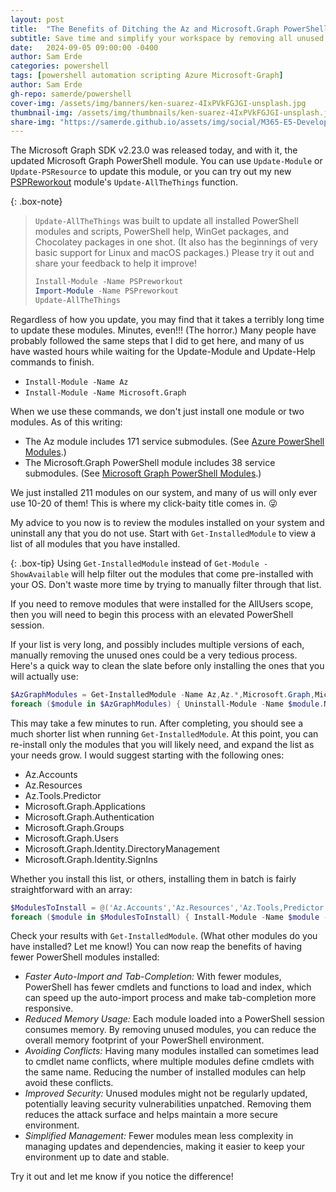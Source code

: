 ```yaml
---
layout: post
title:  "The Benefits of Ditching the Az and Microsoft.Graph PowerShell Modules"
subtitle: Save time and simplify your workspace by removing all unused PowerShell modules.
date:   2024-09-05 09:00:00 -0400
author: Sam Erde
categories: powershell
tags: [powershell automation scripting Azure Microsoft-Graph]
author: Sam Erde
gh-repo: samerde/powershell
cover-img: /assets/img/banners/ken-suarez-4IxPVkFGJGI-unsplash.jpg
thumbnail-img: /assets/img/thumbnails/ken-suarez-4IxPVkFGJGI-unsplash.jpg
share-img: "https://samerde.github.io/assets/img/social/M365-E5-Developer-SKU.png"
---
```


The Microsoft Graph SDK v2.23.0 was released today, and with it, the updated Microsoft Graph PowerShell module. You can use `Update-Module` or `Update-PSResource` to update this module, or you can try out my new [PSPReworkout](https://day3bits.com/PSPreworkout) module's `Update-AllTheThings` function.

{: .box-note}
> `Update-AllTheThings` was built to update all installed PowerShell modules and scripts, PowerShell help, WinGet packages, and Chocolatey packages in one shot. (It also has the beginnings of very basic support for Linux and macOS packages.) Please try it out and share your feedback to help it improve!
> ```powershell
> Install-Module -Name PSPreworkout
> Import-Module -Name PSPreworkout
> Update-AllTheThings
> ```

Regardless of how you update, you may find that it takes a terribly long time to update these modules. Minutes, even!!! (The horror.) Many people have probably followed the same steps that I did to get here, and many of us have wasted hours while waiting for the Update-Module and Update-Help commands to finish.

- `Install-Module -Name Az`
- `Install-Module -Name Microsoft.Graph`

When we use these commands, we don't just install one module or two modules. As of this writing:
- The Az module includes 171 service submodules. (See [Azure PowerShell Modules](https://github.com/Azure/azure-powershell/blob/main/documentation/azure-powershell-modules.md).)
- The Microsoft.Graph PowerShell module includes 38 service submodules. (See [Microsoft Graph PowerShell Modules](https://github.com/microsoftgraph/msgraph-sdk-powershell/wiki/MS-Graph-PowerShell-Modules).)

We just installed 211 modules on our system, and many of us will only ever use 10-20 of them! This is where my click-baity title comes in. 😜

My advice to you now is to review the modules installed on your system and uninstall any that you do not use. Start with `Get-InstalledModule` to view a list of all modules that you have installed.

{: .box-tip}
Using `Get-InstalledModule` instead of `Get-Module -ShowAvailable` will help filter out the modules that come pre-installed with your OS. Don't waste more time by trying to manually filter through that list.

If you need to remove modules that were installed for the AllUsers scope, then you will need to begin this process with an elevated PowerShell session.

If your list is very long, and possibly includes multiple versions of each, manually removing the unused ones could be a very tedious process. Here's a quick way to clean the slate before only installing the ones that you will actually use:

```powershell
$AzGraphModules = Get-InstalledModule -Name Az,Az.*,Microsoft.Graph,Microsoft.Graph.* -ErrorAction SilentlyContinue
foreach ($module in $AzGraphModules) { Uninstall-Module -Name $module.Name -AllVersions -Force }
```

This may take a few minutes to run. After completing, you should see a much shorter list when running `Get-InstalledModule`. At this point, you can re-install only the modules that you will likely need, and expand the list as your needs grow. I would suggest starting with the following ones:

- Az.Accounts
- Az.Resources
- Az.Tools.Predictor
- Microsoft.Graph.Applications
- Microsoft.Graph.Authentication
- Microsoft.Graph.Groups
- Microsoft.Graph.Users
- Microsoft.Graph.Identity.DirectoryManagement
- Microsoft.Graph.Identity.SignIns

Whether you install this list, or others, installing them in batch is fairly straightforward with an array:

```powershell
$ModulesToInstall = @('Az.Accounts','Az.Resources','Az.Tools,Predictor','Microsoft.Graph.Applications','Microsoft.Graph.Authentication','Microsoft.Graph.Groups','Microsoft.Graph.Users','Microsoft.Graph.Identity.DirectoryManagement','Microsoft.Graph.Identity.SignIns')
foreach ($module in $ModulesToInstall) { Install-Module -Name $module -Scope CurrentUser }
```

Check your results with `Get-InstalledModule`. (What other modules do you have installed? Let me know!) You can now reap the benefits of having fewer PowerShell modules installed:

- *Faster Auto-Import and Tab-Completion:* With fewer modules, PowerShell has fewer cmdlets and functions to load and index, which can speed up the auto-import process and make tab-completion more responsive.
- *Reduced Memory Usage:* Each module loaded into a PowerShell session consumes memory. By removing unused modules, you can reduce the overall memory footprint of your PowerShell environment.
- *Avoiding Conflicts:* Having many modules installed can sometimes lead to cmdlet name conflicts, where multiple modules define cmdlets with the same name. Reducing the number of installed modules can help avoid these conflicts.
- *Improved Security:* Unused modules might not be regularly updated, potentially leaving security vulnerabilities unpatched. Removing them reduces the attack surface and helps maintain a more secure environment.
- *Simplified Management:* Fewer modules mean less complexity in managing updates and dependencies, making it easier to keep your environment up to date and stable.

Try it out and let me know if you notice the difference!
